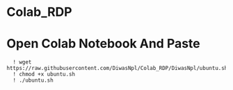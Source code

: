 # Colab_RDP

# Open Colab Notebook And Paste
      ! wget https://raw.githubusercontent.com/DiwasNpl/Colab_RDP/DiwasNpl/ubuntu.sh
      ! chmod +x ubuntu.sh
      ! ./ubuntu.sh
